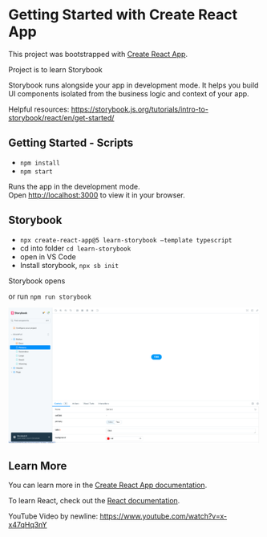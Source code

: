 # Getting Started with Create React App

This project was bootstrapped with [Create React App](https://github.com/facebook/create-react-app).

Project is to learn Storybook

Storybook runs alongside your app in development mode. It helps you build UI components isolated from the business logic and context of your app.

Helpful resources: https://storybook.js.org/tutorials/intro-to-storybook/react/en/get-started/

## Getting Started - Scripts
* ``npm install``
* `npm start`

Runs the app in the development mode.\
Open [http://localhost:3000](http://localhost:3000) to view it in your browser.

## Storybook

* `npx create-react-app@5 learn-storybook –template typescript` 
* cd into folder `cd learn-storybook`
* open in VS Code
* Install storybook, `npx sb init`

Storybook opens

or run `npm run storybook`

<img src="./images/storybook.png" width=500 />

## Learn More

You can learn more in the [Create React App documentation](https://facebook.github.io/create-react-app/docs/getting-started).

To learn React, check out the [React documentation](https://reactjs.org/).

YouTube Video by newline: https://www.youtube.com/watch?v=x-x47qHq3nY



